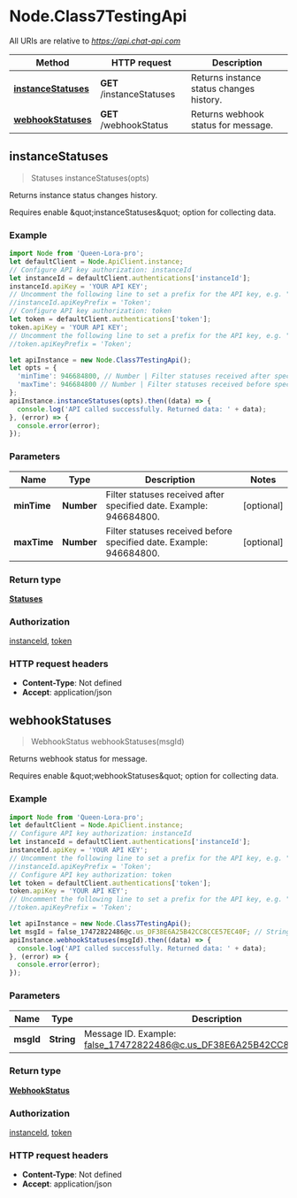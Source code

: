# Node.Class7TestingApi

All URIs are relative to *https://api.chat-api.com*

Method | HTTP request | Description
------------- | ------------- | -------------
[**instanceStatuses**](Class7TestingApi.md#instanceStatuses) | **GET** /instanceStatuses | Returns instance status changes history.
[**webhookStatuses**](Class7TestingApi.md#webhookStatuses) | **GET** /webhookStatus | Returns webhook status for message.



## instanceStatuses

> Statuses instanceStatuses(opts)

Returns instance status changes history.

Requires enable \&quot;instanceStatuses\&quot; option for collecting data.

### Example

```javascript
import Node from 'Queen-Lora-pro';
let defaultClient = Node.ApiClient.instance;
// Configure API key authorization: instanceId
let instanceId = defaultClient.authentications['instanceId'];
instanceId.apiKey = 'YOUR API KEY';
// Uncomment the following line to set a prefix for the API key, e.g. "Token" (defaults to null)
//instanceId.apiKeyPrefix = 'Token';
// Configure API key authorization: token
let token = defaultClient.authentications['token'];
token.apiKey = 'YOUR API KEY';
// Uncomment the following line to set a prefix for the API key, e.g. "Token" (defaults to null)
//token.apiKeyPrefix = 'Token';

let apiInstance = new Node.Class7TestingApi();
let opts = {
  'minTime': 946684800, // Number | Filter statuses received after specified date. Example: 946684800.
  'maxTime': 946684800 // Number | Filter statuses received before specified date. Example: 946684800.
};
apiInstance.instanceStatuses(opts).then((data) => {
  console.log('API called successfully. Returned data: ' + data);
}, (error) => {
  console.error(error);
});

```

### Parameters


Name | Type | Description  | Notes
------------- | ------------- | ------------- | -------------
 **minTime** | **Number**| Filter statuses received after specified date. Example: 946684800. | [optional] 
 **maxTime** | **Number**| Filter statuses received before specified date. Example: 946684800. | [optional] 

### Return type

[**Statuses**](Statuses.md)

### Authorization

[instanceId](../README.md#instanceId), [token](../README.md#token)

### HTTP request headers

- **Content-Type**: Not defined
- **Accept**: application/json


## webhookStatuses

> WebhookStatus webhookStatuses(msgId)

Returns webhook status for message.

Requires enable \&quot;webhookStatuses\&quot; option for collecting data.

### Example

```javascript
import Node from 'Queen-Lora-pro';
let defaultClient = Node.ApiClient.instance;
// Configure API key authorization: instanceId
let instanceId = defaultClient.authentications['instanceId'];
instanceId.apiKey = 'YOUR API KEY';
// Uncomment the following line to set a prefix for the API key, e.g. "Token" (defaults to null)
//instanceId.apiKeyPrefix = 'Token';
// Configure API key authorization: token
let token = defaultClient.authentications['token'];
token.apiKey = 'YOUR API KEY';
// Uncomment the following line to set a prefix for the API key, e.g. "Token" (defaults to null)
//token.apiKeyPrefix = 'Token';

let apiInstance = new Node.Class7TestingApi();
let msgId = false_17472822486@c.us_DF38E6A25B42CC8CCE57EC40F; // String | Message ID. Example: false_17472822486@c.us_DF38E6A25B42CC8CCE57EC40F.
apiInstance.webhookStatuses(msgId).then((data) => {
  console.log('API called successfully. Returned data: ' + data);
}, (error) => {
  console.error(error);
});

```

### Parameters


Name | Type | Description  | Notes
------------- | ------------- | ------------- | -------------
 **msgId** | **String**| Message ID. Example: false_17472822486@c.us_DF38E6A25B42CC8CCE57EC40F. | 

### Return type

[**WebhookStatus**](WebhookStatus.md)

### Authorization

[instanceId](../README.md#instanceId), [token](../README.md#token)

### HTTP request headers

- **Content-Type**: Not defined
- **Accept**: application/json

